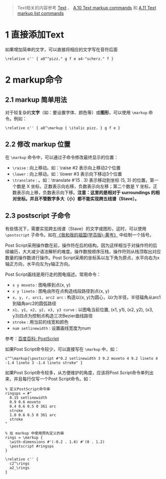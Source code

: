 
> Text相关的内容参考 [Text](http://lilypond.org/doc/v2.18/Documentation/notation/text) 、 [A.10 Text markup commands](http://lilypond.org/doc/v2.18/Documentation/notation/text-markup-commands) 和 [A.11 Text markup list commands](http://lilypond.org/doc/v2.18/Documentation/notation/text-markup-list-commands)

# 1 直接添加Text

如果增加简单的文字，可以直接将相应的文字写在音符后面

```
\relative c'' { a8^"pizz." g f e a4-"scherz." f }
```

# 2 markup命令

## 2.1 markup 简单用法

对于较复杂的**文字**（如：要设置字体、颜色等）或**图形**，可以使用 `\markup` 命令。例如：

```
\relative c'' { a8^\markup { \italic pizz. } g f e }
```

## 2.2 修改 markup 位置

在 `\markup` 命令中，可以通过子命令修改最终显示的位置：
* `\raise` : 向上移动。如：\raise #2 表示向上移动2个位置
* `\lower` : 向上移动。如：\lower #3 表示向下移动3个位置
* `\translate` : 。如：\translate #'(5 . 3) 表示移动到坐标 (5, 3) 的位置。第一个数是 X 坐标，正数表示向右移，负数表示向左移；第二个数是 Y 坐标，正数表示向上移，负数表示向下移。**注意：这里的是相对于 surroundings 的相对坐标。并且不管数字多大（小）都不能实现跨五线谱（Stave）。**

## 2.3 postscript 子命令

有些情况下，需要实现跨五线谱（Stave）的文字或图形，这时，可以使用 `\postscript` 子命令。如在[《我和我的祖国(学员版)-黄岑》](../collection/我和我的祖国(学员版)-黄岑.ly) 中绘制一个括号。

Post Script采用操作数在前，操作符在后的结构。因为这样相当于对操作符的后续编历，大大减少语法解析的难度。操作数按顺序压栈，操作符则从栈顶取出对应数量的操作数进行操作。Post Script采用的坐标系以左下角为原点，水平向右为x轴正方向，水平向左为y轴正方向。 

Post Script画线是用行走的图龟描述。常用命令：
* `x y moveto` : 图龟移到点(x, y)
* `x y lineto` : 图龟由所在点构造线段路径到点(x, y)
* `x, y, r, arc1, arc2 arc` : 构造以(x, y)为圆心，以r为半径，半径辐角从arc1到辐角arc2的圆弧路径
* `x1, y1, x2, y2, x3, y3 curve` : 以图龟当前位置, (x1, y1), (x2, y2), (x3, y3)四点为控制点构造三次Bezier曲线路径
* `stroke` : 用当前的线宽和颜色
* `num setlinewidth` : 设置画线宽度为num

参考：[百度百科: PostScript](https://baike.baidu.com/item/PostScript)

如果Post Script命令较少，可以直接写在 `\markup` 中，如：

```
c^^\markup{\postscript #"0.2 setlinewidth 3 9.2 moveto 4 9.2 lineto 4 -1.4 lineto 3 -1.4 lineto stroke" }
```

如果Post Script命令较多，从方便维护的角度，应该将Post Script命令单列出来，并且每行仅写一个Post Script命令。如：
```
% 定义PostScript命令串
ringsps = #"
  0.15 setlinewidth
  0.9 0.6 moveto
  0.4 0.6 0.5 0 361 arc
  stroke
  1.0 0.6 0.5 0 361 arc
  stroke
"

% 在 markup 中使用预先定义的串
rings = \markup {
  \with-dimensions #'(-0.2 . 1.6) #'(0 . 1.2)
  \postscript #ringsps
}

\relative c'' {
  c2^\rings
  a2_\rings
}
```
